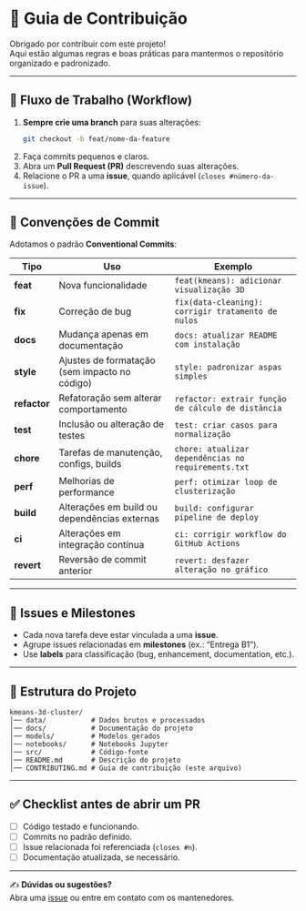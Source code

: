 # 🤝 Guia de Contribuição

Obrigado por contribuir com este projeto!  
Aqui estão algumas regras e boas práticas para mantermos o repositório organizado e padronizado.

---

## 📌 Fluxo de Trabalho (Workflow)

1. **Sempre crie uma branch** para suas alterações:
   ```bash
   git checkout -b feat/nome-da-feature
   ```
2. Faça commits pequenos e claros.
3. Abra um **Pull Request (PR)** descrevendo suas alterações.
4. Relacione o PR a uma **issue**, quando aplicável (`closes #número-da-issue`).

---

## 📝 Convenções de Commit

Adotamos o padrão **Conventional Commits**:

| Tipo        | Uso                                                                 | Exemplo |
|-------------|---------------------------------------------------------------------|---------|
| **feat**    | Nova funcionalidade                                                 | `feat(kmeans): adicionar visualização 3D` |
| **fix**     | Correção de bug                                                     | `fix(data-cleaning): corrigir tratamento de nulos` |
| **docs**    | Mudança apenas em documentação                                      | `docs: atualizar README com instalação` |
| **style**   | Ajustes de formatação (sem impacto no código)                       | `style: padronizar aspas simples` |
| **refactor**| Refatoração sem alterar comportamento                               | `refactor: extrair função de cálculo de distância` |
| **test**    | Inclusão ou alteração de testes                                     | `test: criar casos para normalização` |
| **chore**   | Tarefas de manutenção, configs, builds                              | `chore: atualizar dependências no requirements.txt` |
| **perf**    | Melhorias de performance                                            | `perf: otimizar loop de clusterização` |
| **build**   | Alterações em build ou dependências externas                        | `build: configurar pipeline de deploy` |
| **ci**      | Alterações em integração contínua                                   | `ci: corrigir workflow do GitHub Actions` |
| **revert**  | Reversão de commit anterior                                         | `revert: desfazer alteração no gráfico` |

---

## 🔖 Issues e Milestones

- Cada nova tarefa deve estar vinculada a uma **issue**.
- Agrupe issues relacionadas em **milestones** (ex.: “Entrega B1”).
- Use **labels** para classificação (bug, enhancement, documentation, etc.).

---

## 📂 Estrutura do Projeto

```
kmeans-3d-cluster/
│── data/           # Dados brutos e processados
│── docs/           # Documentação do projeto
│── models/         # Modelos gerados
│── notebooks/      # Notebooks Jupyter
│── src/            # Código-fonte
│── README.md       # Descrição do projeto
│── CONTRIBUTING.md # Guia de contribuição (este arquivo)
```

---

## ✅ Checklist antes de abrir um PR

- [ ] Código testado e funcionando.  
- [ ] Commits no padrão definido.  
- [ ] Issue relacionada foi referenciada (`closes #n`).  
- [ ] Documentação atualizada, se necessário.  

---

✍️ **Dúvidas ou sugestões?**  
Abra uma [issue](../../issues) ou entre em contato com os mantenedores.

